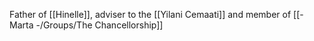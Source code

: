 Father of [[Hinelle]], adviser to the [[Yilani Cemaati]] and member of [[- Marta -/Groups/The Chancellorship]]